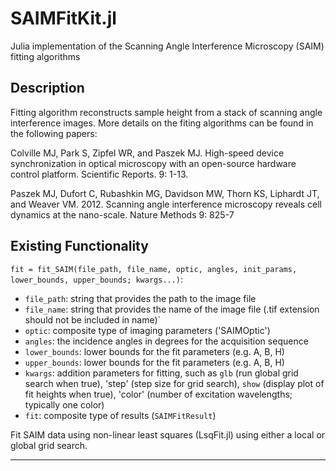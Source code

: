 # SAIMFitKit.jl
Julia implementation of the Scanning Angle Interference Microscopy (SAIM) fitting algorithms

## Description
Fitting algorithm reconstructs sample height from a stack of scanning angle interference images. More details on the fiting algorithms can be found in the following papers:

Colville MJ, Park S, Zipfel WR, and Paszek MJ. High-speed device synchronization in optical microscopy with an open-source hardware control platform. Scientific Reports. 9: 1-13. 

Paszek MJ, Dufort C, Rubashkin MG, Davidson MW, Thorn KS, Liphardt JT, and Weaver VM.  2012.  Scanning angle interference microscopy reveals cell dynamics at the nano-scale.  Nature Methods 9: 825-7

Existing Functionality
----------------------

`fit = fit_SAIM(file_path, file_name, optic, angles, init_params, lower_bounds, upper_bounds; kwargs...)`:

* `file_path`: string that provides the path to the image file
* `file_name`: string that provides the name of the image file (.tif extension should not be included in name)`
* `optic`: composite type of imaging parameters ('SAIMOptic')
* `angles`: the incidence angles in degrees for the acquisition sequence 
* `lower_bounds`: lower bounds for the fit parameters (e.g. A, B, H)
* `upper_bounds`: lower bounds for the fit parameters (e.g. A, B, H)
* `kwargs`: addition parameters for fitting, such as `glb` (run global grid search when true), 'step' (step size for grid search), `show` (display plot of fit heights when true), 'color' (number of excitation wavelengths; typically one color)
* `fit`: composite type of results (`SAIMFitResult`)

Fit SAIM data using non-linear least squares (LsqFit.jl) using either a local or global grid search.

----
